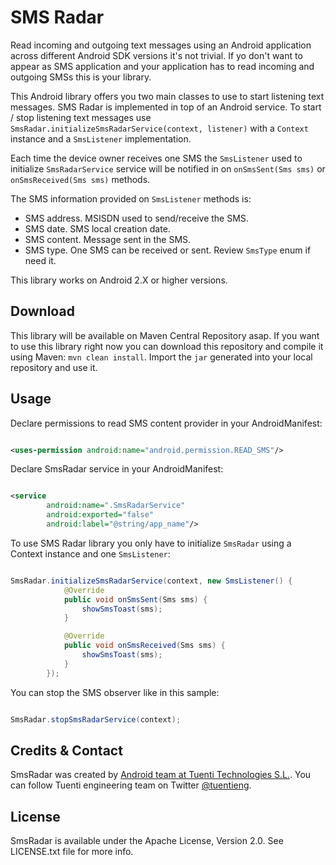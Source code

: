 SMS Radar
=========

Read incoming and outgoing text messages using an Android application across different Android SDK versions it's not
trivial. If yo don't want to appear as SMS application and your application has to read incoming and outgoing SMSs
this is your library.

This Android library offers you two main classes to use to start listening text messages. SMS Radar is implemented in
top of an Android service. To start / stop listening text messages use ``SmsRadar.initializeSmsRadarService(context,
listener)`` with a ``Context`` instance and a ``SmsListener`` implementation.

Each time the device owner receives one SMS the ``SmsListener`` used to initialize ``SmsRadarService`` service will be
notified in on ``onSmsSent(Sms sms)`` or ``onSmsReceived(Sms sms)`` methods.

The SMS information provided on ``SmsListener`` methods is:

* SMS address. MSISDN used to send/receive the SMS.
* SMS date. SMS local creation date.
* SMS content. Message sent in the SMS.
* SMS type. One SMS can be received or sent. Review ``SmsType`` enum if need it.

This library works on Android 2.X or higher versions.

Download
--------

This library will be available on Maven Central Repository asap. If you want to use this library right now you can
download this repository and compile it using Maven: ``mvn clean install``. Import the ``jar`` generated into your
local repository and use it.


Usage
-----

Declare permissions to read SMS content provider in your AndroidManifest:

```xml

<uses-permission android:name="android.permission.READ_SMS"/>

```

Declare SmsRadar service in your AndroidManifest:

```xml

<service
		android:name=".SmsRadarService"
		android:exported="false"
		android:label="@string/app_name"/>

```

To use SMS Radar library you only have to initialize ``SmsRadar`` using a Context instance and one ``SmsListener``:

```java

SmsRadar.initializeSmsRadarService(context, new SmsListener() {
			@Override
			public void onSmsSent(Sms sms) {
				showSmsToast(sms);
			}

			@Override
			public void onSmsReceived(Sms sms) {
				showSmsToast(sms);
			}
		});

```

You can stop the SMS observer like in this sample:

```java

SmsRadar.stopSmsRadarService(context);

```

Credits & Contact
-----------------

SmsRadar was created by [Android team at Tuenti Technologies S.L.](http://github.com/tuenti). You can follow Tuenti
engineering team on Twitter [@tuentieng](http://twitter.com/tuentieng).


License
-------

SmsRadar is available under the Apache License, Version 2.0. See LICENSE.txt file for more info.